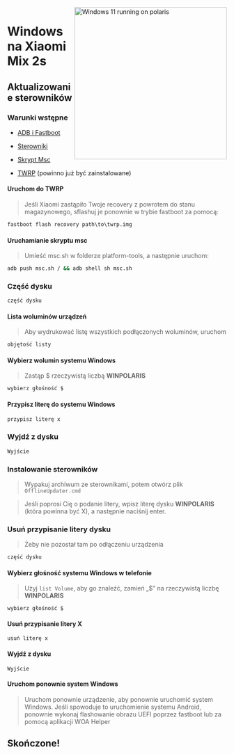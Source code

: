 <img align="right" src="https://github.com/n00b69/woa-polaris/blob/main/polaris.png" width="350" alt="Windows 11 running on polaris">

# Windows na Xiaomi Mix 2s

## Aktualizowanie sterowników

### Warunki wstępne
- [ADB i Fastboot](https://developer.android.com/studio/releases/platform-tools)
  
- [Sterowniki](https://github.com/n00b69/woa-polaris/releases/tag/Drivers)

- [Skrypt Msc](https://github.com/n00b69/woa-polaris/releases/download/Files/msc.sh)
  
- [TWRP](https://github.com/n00b69/woa-polaris/releases/download/Files/twrp.img) (powinno już być zainstalowane)

#### Uruchom do TWRP
> Jeśli Xiaomi zastąpiło Twoje recovery z powrotem do stanu magazynowego, sflashuj je ponownie w trybie fastboot za pomocą:
```cmd
fastboot flash recovery path\to\twrp.img
```

#### Uruchamianie skryptu msc
> Umieść msc.sh w folderze platform-tools, a następnie uruchom:
```cmd
adb push msc.sh / && adb shell sh msc.sh
```

### Część dysku
```cmd
część dysku
```

#### Lista woluminów urządzeń
> Aby wydrukować listę wszystkich podłączonych woluminów, uruchom
```cmd
objętość listy
```

#### Wybierz wolumin systemu Windows
> Zastąp $ rzeczywistą liczbą **WINPOLARIS**
```cmd
wybierz głośność $
```

#### Przypisz literę do systemu Windows
```cmd
przypisz literę x
```

### Wyjdź z dysku
```cmd
Wyjście
```

### Instalowanie sterowników
> Wypakuj archiwum ze sterownikami, potem otwórz plik `OfflineUpdater.cmd`
 
> Jeśli poprosi Cię o podanie litery, wpisz literę dysku **WINPOLARIS** (która powinna być X), a następnie naciśnij enter.

### Usuń przypisanie litery dysku
> Żeby nie pozostał tam po odłączeniu urządzenia
```cmd
część dysku
```

#### Wybierz głośność systemu Windows w telefonie
> Użyj `list Volume`, aby go znaleźć, zamień „$” na rzeczywistą liczbę **WINPOLARIS**
```część dysku
wybierz głośność $
```

#### Usuń przypisanie litery X
```część dysku
usuń literę x
```

#### Wyjdź z dysku
```część dysku
Wyjście
```

#### Uruchom ponownie system Windows
> Uruchom ponownie urządzenie, aby ponownie uruchomić system Windows. Jeśli spowoduje to uruchomienie systemu Android, ponownie wykonaj flashowanie obrazu UEFI poprzez fastboot lub za pomocą aplikacji WOA Helper


## Skończone!















